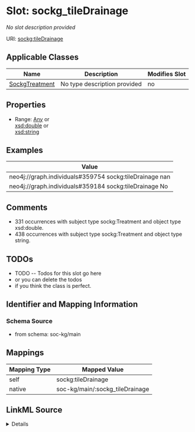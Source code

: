 

# Slot: sockg_tileDrainage


_No slot description provided_





URI: [sockg:tileDrainage](http://www.semanticweb.org/sockg/ontologies/2024/0/soil-carbon-ontology/tileDrainage)



<!-- no inheritance hierarchy -->





## Applicable Classes

| Name | Description | Modifies Slot |
| --- | --- | --- |
| [SockgTreatment](../classes/SockgTreatment.md) | No type description provided |  no  |







## Properties

* Range: [Any](../classes/Any.md)&nbsp;or&nbsp;<br />[xsd:double](http://www.w3.org/2001/XMLSchema#double)&nbsp;or&nbsp;<br />[xsd:string](http://www.w3.org/2001/XMLSchema#string)






## Examples

| Value |
| --- |
| neo4j://graph.individuals#359754 sockg:tileDrainage nan |
| neo4j://graph.individuals#359184 sockg:tileDrainage No |

## Comments

* 331 occurrences with subject type sockg:Treatment and object type xsd:double.
* 438 occurrences with subject type sockg:Treatment and object type string.

## TODOs

* TODO -- Todos for this slot go here
* or you can delete the todos
* if you think the class is perfect.

## Identifier and Mapping Information







### Schema Source


* from schema: soc-kg/main




## Mappings

| Mapping Type | Mapped Value |
| ---  | ---  |
| self | sockg:tileDrainage |
| native | soc-kg/main/:sockg_tileDrainage |




## LinkML Source

<details>
```yaml
name: sockg_tileDrainage
description: No slot description provided
todos:
- TODO -- Todos for this slot go here
- or you can delete the todos
- if you think the class is perfect.
comments:
- 331 occurrences with subject type sockg:Treatment and object type xsd:double.
- 438 occurrences with subject type sockg:Treatment and object type string.
examples:
- value: neo4j://graph.individuals#359754 sockg:tileDrainage nan
- value: neo4j://graph.individuals#359184 sockg:tileDrainage No
from_schema: soc-kg/main
rank: 1000
slot_uri: sockg:tileDrainage
alias: sockg_tileDrainage
domain_of:
- sockg_Treatment
range: Any
any_of:
- range: double
- range: string

```
</details>